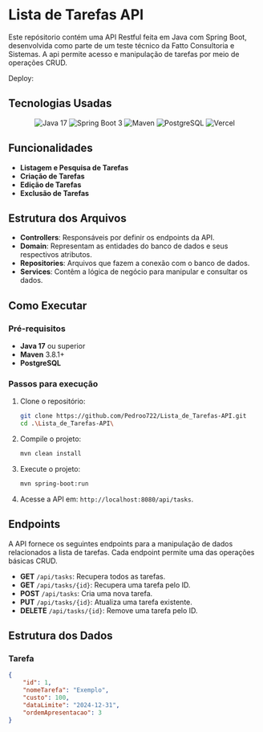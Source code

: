 # Lista de Tarefas API

Este repósitorio contém uma API Restful feita em Java com Spring Boot, desenvolvida como parte de um teste técnico da Fatto Consultoria e Sistemas. A api permite acesso e manipulação de tarefas por meio de operações CRUD.

Deploy:

## Tecnologias Usadas

<div align="center">

![Java 17](https://img.shields.io/badge/Java-ED8B00?style=for-the-badge&logo=openjdk&logoColor=white)
![Spring Boot 3](https://img.shields.io/badge/Spring-6DB33F?style=for-the-badge&logo=spring&logoColor=white)
![Maven](https://img.shields.io/badge/Maven-C71A36?style=for-the-badge&logo=apache-maven&logoColor=white)
![PostgreSQL](https://img.shields.io/badge/PostgreSQL-4169E1?style=for-the-badge&logo=postgresql&logoColor=white)
![Vercel](https://img.shields.io/badge/Vercel-000000?style=for-the-badge&logo=vercel&logoColor=white)

</div>

## Funcionalidades

* **Listagem e Pesquisa de Tarefas**
* **Criação de Tarefas**
* **Edição de Tarefas**
* **Exclusão de Tarefas**

## Estrutura dos Arquivos

- **Controllers**: Responsáveis por definir os endpoints da API.
- **Domain**: Representam as entidades do banco de dados e seus respectivos atributos.
- **Repositories**: Arquivos que fazem a conexão com o banco de dados.
- **Services**: Contêm a lógica de negócio para manipular e consultar os dados.

## Como Executar
### Pré-requisitos

- **Java 17** ou superior
- **Maven** 3.8.1+
- **PostgreSQL**

### Passos para execução

1. Clone o repositório:
   ```bash
   git clone https://github.com/Pedroo722/Lista_de_Tarefas-API.git
   cd .\Lista_de_Tarefas-API\
   ```

2. Compile o projeto:
   ```bash
   mvn clean install
   ```

3. Execute o projeto:
   ```bash
   mvn spring-boot:run
   ```

4. Acesse a API em: `http://localhost:8080/api/tasks`.


## Endpoints

A API fornece os seguintes endpoints para a manipulação de dados relacionados a lista de tarefas. Cada endpoint permite uma das operações básicas CRUD.

- **GET** `/api/tasks`: Recupera todos as tarefas.
- **GET** `/api/tasks/{id}`: Recupera uma tarefa pelo ID.
- **POST** `/api/tasks`: Cria uma nova tarefa.
- **PUT** `/api/tasks/{id}`: Atualiza uma tarefa existente.
- **DELETE** `/api/tasks/{id}`: Remove uma tarefa pelo ID.

## Estrutura dos Dados
### Tarefa

```json
{
    "id": 1,
    "nomeTarefa": "Exemplo",
    "custo": 100,
    "dataLimite": "2024-12-31",
    "ordemApresentacao": 3
}
```
